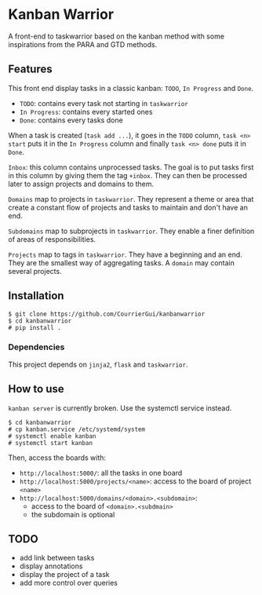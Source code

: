 # Kanban Warrior

A front-end to taskwarrior based on the kanban method with some inspirations
from the PARA and GTD methods.

## Features

This front end display tasks in a classic kanban: `TODO`, `In Progress` and `Done`.
- `TODO`: contains every task not starting in `taskwarrior`
- `In Progress`: contains every started ones
- `Done`: contains every tasks done

When a task is created (`task add ...`), it goes in the `TODO` column, `task
<n> start` puts it in the `In Progress` column and finally `task <n> done` puts
it in `Done`.

`Inbox`: this column contains unprocessed tasks. The goal is to put tasks first
in this column by giving them the tag `+inbox`. They can then be processed
later to assign projects and domains to them.

`Domains` map to projects in `taskwarrior`. They represent a theme or area that
create a constant flow of projects and tasks to maintain and don't have an end.

`Subdomains` map to subprojects in `taskwarrior`. They enable a finer
definition of areas of responsibilities.

`Projects` map to tags in `taskwarrior`. They have a beginning and an end.
They are the smallest way of aggregating tasks. A `domain` may contain
several projects.

## Installation

```
$ git clone https://github.com/CourrierGui/kanbanwarrior
$ cd kanbanwarrior
# pip install .
```

### Dependencies

This project depends on `jinja2`, `flask` and `taskwarrior`.

## How to use

`kanban server` is currently broken. Use the systemctl service instead.

```
$ cd kanbanwarrior
# cp kanban.service /etc/systemd/system
# systemctl enable kanban
# systemctl start kanban
```

Then, access the boards with:
- `http://localhost:5000/`: all the tasks in one board
- `http://localhost:5000/projects/<name>`: access to the board of project `<name>`
- `http://localhost:5000/domains/<domain>.<subdomain>`:
    - access to the board of `<domain>.<subdmain>`
    - the subdomain is optional

## TODO

- add link between tasks
- display annotations
- display the project of a task
- add more control over queries
